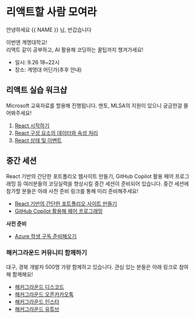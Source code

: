 # 리액트할 사람 모여라

안녕하세요 {{ NAME }} 님, 반갑습니다

이번엔 계명대학교!  
리액트 같이 공부하고, AI 활용해 코딩하는 꿀팁까지 챙겨가세요!

* 일시: 9.26 18~22시
* 장소: 계명대 어딘가(추후 안내)


## 리액트 실습 워크샵 

Microsoft 교육자료를 할용해 진행됩니다. 멘토, MLSA의 지원이 있으니 궁금한걸 물어봐주세요!

1. [React 시작하기](https://hgrd.kr/react-workshop-1)
2. [React 구성 요소의 데이터와 속성 처리](https://hgrd.kr/react-workshop-2)
3. [React 상태 및 이벤트](https://hgrd.kr/react-workshop-3)


## 중간 세션

React 기반의 간단한 포트폴리오 웹사이트 만들기, GitHub Copilot 활용 페어 프로그래밍 등 여러분들의 코딩실력을 향상시킬 중간 세션이 준비되어 있습니다. 중간 세션에 참가할 분들은 아래 사전 준비 링크를 통해 미리 준비해주세요!

* [React 기반의 간단한 포트폴리오 사이트 만들기](https://github.com/g1nya2/Technical-onboarding)
* [GitHub Copilot 활용해 페어 프로그래밍](https://education.github.com/pack)


__사전 준비__
* [Azure 학생 구독 준비해오기](https://azure.microsoft.com/free/students/?wt.mc_id=studentamb_335845)


### 해커그라운드 커뮤니티 함께하기

대구, 경북 개발자 500명 가량 함께하고 있습니다. 관심 있는 분들은 아래 링크로 참여해 함께해요!

* [해커그라운드 디스코드](https://hgrd.kr/discord)
* [해커그라운드 오픈카카오톡](https://hgrd.kr/open-kakao)
* [해커그라운드 인스타](https://hgrd.kr/insta)
* [해커그라운드 유튜브](https://hgrd.kr/youtube)
